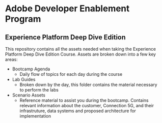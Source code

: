 # Adobe Developer Enablement Program

## Experience Platform Deep Dive Edition

This repository contains all the assets needed when taking the Experience Platform Deep Dive Edition Course. Assets are broken down into a few key areas:

- Bootcamp Agenda
    - Daily flow of topics for each day during the course
- Lab Guides
    - Broken down by the day, this folder contains the material necessary to perform the labs
- Scenario Assets
    - Reference material to assist you during the bootcamp. Contains relevant information about the customer, Connection 5G, and their infrastruture, data systems and proposed architecture for implementation

